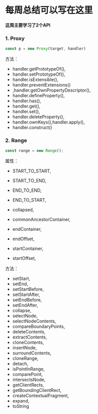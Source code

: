 # 每周总结可以写在这里

**这周主要学习了2个API**

### 1. Proxy

```javascript
const p = new Proxy(target, handler)
```

方法：

- handler.getPrototypeOf(),
- handler.setPrototypeOf(),
- handler.isExtensible(),
- handler.preventExtensions()
- ,handler.getOwnPropertyDescriptor(),
- handler.defineProperty(),
- handler.has(),
- handler.get(),
- handler.set(),
- handler.deleteProperty(),
- handler.ownKeys(),handler.apply(),
- handler.construct()

### 2. Range

```javascript
const range = new Range();
```

属性：

- START_TO_START,
- START_TO_END,
- END_TO_END,
- END_TO_START,

- collapsed,
- commonAncestorContainer,
- endContainer,
- endOffset,
- startContainer,
- startOffset,

方法：

- setStart,
- setEnd,
- setStartBefore,
- setStartAfter,
- setEndBefore,
- setEndAfter,
- collapse,
- selectNode,
- selectNodeContents,
- compareBoundaryPoints,
- deleteContents,
- extractContents,
- cloneContents,
- insertNode,
- surroundContents,
- cloneRange,
- detach,
- isPointInRange,
- comparePoint,
- intersectsNode,
- getClientRects,
- getBoundingClientRect,
- createContextualFragment,
- expand,
- toString